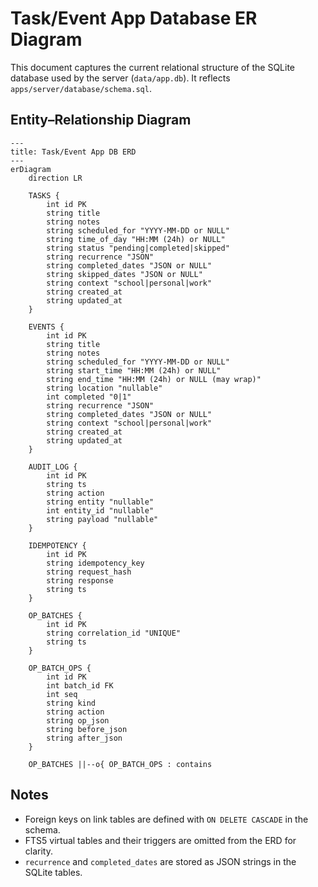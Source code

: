 # Task/Event App Database ER Diagram

This document captures the current relational structure of the SQLite database used by the server (`data/app.db`). It reflects `apps/server/database/schema.sql`.

## Entity–Relationship Diagram

```mermaid
---
title: Task/Event App DB ERD
---
erDiagram
    direction LR

    TASKS {
        int id PK
        string title
        string notes
        string scheduled_for "YYYY-MM-DD or NULL"
        string time_of_day "HH:MM (24h) or NULL"
        string status "pending|completed|skipped"
        string recurrence "JSON"
        string completed_dates "JSON or NULL"
        string skipped_dates "JSON or NULL"
        string context "school|personal|work"
        string created_at
        string updated_at
    }

    EVENTS {
        int id PK
        string title
        string notes
        string scheduled_for "YYYY-MM-DD or NULL"
        string start_time "HH:MM (24h) or NULL"
        string end_time "HH:MM (24h) or NULL (may wrap)"
        string location "nullable"
        int completed "0|1"
        string recurrence "JSON"
        string completed_dates "JSON or NULL"
        string context "school|personal|work"
        string created_at
        string updated_at
    }

    AUDIT_LOG {
        int id PK
        string ts
        string action
        string entity "nullable"
        int entity_id "nullable"
        string payload "nullable"
    }

    IDEMPOTENCY {
        int id PK
        string idempotency_key
        string request_hash
        string response
        string ts
    }

    OP_BATCHES {
        int id PK
        string correlation_id "UNIQUE"
        string ts
    }

    OP_BATCH_OPS {
        int id PK
        int batch_id FK
        int seq
        string kind
        string action
        string op_json
        string before_json
        string after_json
    }

    OP_BATCHES ||--o{ OP_BATCH_OPS : contains
```

## Notes
- Foreign keys on link tables are defined with `ON DELETE CASCADE` in the schema.
- FTS5 virtual tables and their triggers are omitted from the ERD for clarity.
- `recurrence` and `completed_dates` are stored as JSON strings in the SQLite tables.

